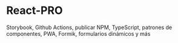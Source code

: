 # React-PRO
Storybook, Github Actions, publicar NPM, TypeScript, patrones de componentes, PWA, Formik, formularios dinámicos y más
